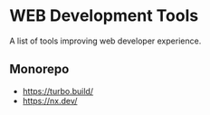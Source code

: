 # WEB Development Tools
A list of tools improving web developer experience.

## Monorepo
- https://turbo.build/
- https://nx.dev/
